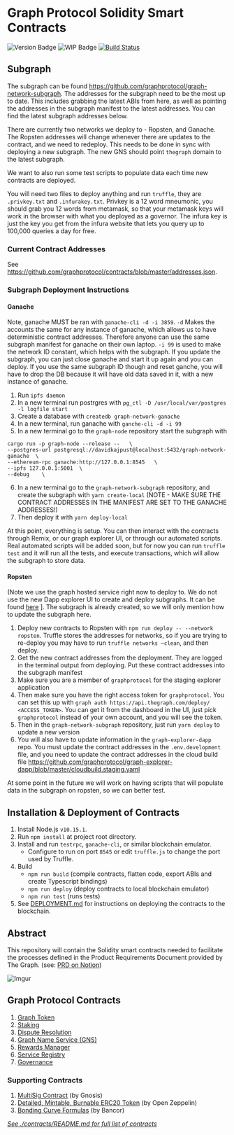 # Graph Protocol Solidity Smart Contracts

![Version Badge](https://img.shields.io/badge/version-1.0.0-lightgrey.svg)
![WIP Badge](https://img.shields.io/badge/status-POC-blue.svg)
[![Build Status](https://travis-ci.com/graphprotocol/contracts.svg?token=wbxCaTb68vuvzoN4HDgt&branch=master)](https://travis-ci.com/graphprotocol/contracts)

## Subgraph

The subgraph can be found https://github.com/graphprotocol/graph-network-subgraph. The addresses
for the subgraph need to be the most up to date. This includes grabbing the latest ABIs from here,
as well as pointing the addresses in the subgraph manifest to the latest addresses. You can find
the latest subgraph addresses below.

There are currently two networks we deploy to - Ropsten, and Ganache. The Ropsten addresses will
change whenever there are updates to the contract, and we need to redeploy. This needs to be
done in sync with deploying a new subgraph. The new GNS should point `thegraph` domain to the
latest subgraph.

We want to also run some test scripts to populate data each time new contracts are deployed.

You will need two files to deploy anything and run `truffle`, they are `.privkey.txt` and
`.infurakey.txt`. Privkey is a 12 word mneumonic, you should grab you 12 words from metamask, so
that your metamask keys will work in the browser with what you deployed as a governor. The infura
key is just the key you get from the infura website that lets you query up to 100,000 queries a day
for free.

### Current Contract Addresses

See https://github.com/graphprotocol/contracts/blob/master/addresses.json.

### Subgraph Deployment Instructions

#### Ganache

Note, ganache MUST be ran with `ganache-cli -d -i 3859`. `-d` Makes the accounts the same for any
instance of ganache, which allows us to have deterministic contract addresses. Therefore anyone can
use the same subgraph manifest for ganache on their own laptop. `-i 99` is used to make the
network ID constant, which helps with the subgraph. If you update the subgraph, you can just
close ganache and start it up again and you can deploy. If you use the same subgraph ID though and
reset ganche, you will have to drop the DB because it will have old data saved in it, with a new
instance of ganache.

1. Run `ipfs daemon`
2. In a new terminal run postrgres with `pg_ctl -D /usr/local/var/postgres -l logfile start`
3. Create a database with `createdb graph-network-ganache`
4. In a new terminal, run ganache with `ganche-cli -d -i 99`
5. In a new terminal go to the `graph-node` repository start the subgraph with

```
cargo run -p graph-node --release --   \
--postgres-url postgresql://davidkajpust@localhost:5432/graph-network-ganache  \
--ethereum-rpc ganache:http://127.0.0.1:8545   \
--ipfs 127.0.0.1:5001  \
--debug    \
```

6. In a new terminal go to the `graph-network-subgraph` repository, and create the subgraph with
   `yarn create-local` (NOTE - MAKE SURE THE CONTRACT ADDRESSES IN THE MANIFEST ARE SET TO THE
   GANACHE ADDRESSES!)
7. Then deploy it with `yarn deploy-local`

At this point, everything is setup. You can then interact with the contracts through Remix, or
our graph explorer UI, or through our automated scripts. Real automated scripts will be added soon,
but for now you can run `truffle test` and it will run all the tests, and execute transactions,
which will allow the subgraph to store data.

#### Ropsten

(Note we use the graph hosted service right now to deploy to. We do not use the new Dapp explorer UI
to create and deploy subgraphs. It can be found [here](https://staging.thegraph.com/explorer/subgraph/graphprotocol/explorer-dapp)
]. The subgraph is already created, so we will only mention how to update the subgraph here.

1. Deploy new contracts to Ropsten with `npm run deploy -- --network ropsten`. Truffle stores the
   addresses for networks, so if you are trying to re-deploy you may have to run
   `truffle networks —clean`, and then deploy.
2. Get the new contract addresses from the deployment. They are logged in the terminal output from
   deploying. Put these contract addresses into the subgraph manifest
3. Make sure you are a member of `graphprotocol` for the staging explorer application
4. Then make sure you have the right access token for `graphprotocol`. You can set this up with
   `graph auth https://api.thegraph.com/deploy/ <ACCESS_TOKEN>`. You can get it from the dashboard in the
   UI, just pick `graphprotocol` instead of your own account, and you will see the token.
5. Then in the `graph-network-subgraph` repository, just run `yarn deploy` to update a new version
6. You will also have to update information in the `graph-explorer-dapp` repo. You must update
   the contract addresses in the `.env.development` file, and you need to update the contract addresses
   in the cloud build file
   https://github.com/graphprotocol/graph-explorer-dapp/blob/master/cloudbuild.staging.yaml

At some point in the future we will work on having scripts that will populate data in the subgraph
on ropsten, so we can better test.

## Installation &amp; Deployment of Contracts

1. Install Node.js `v10.15.1`.
2. Run `npm install` at project root directory.
3. Install and run `testrpc`, `ganache-cli`, or similar blockchain emulator.
   - Configure to run on port `8545` or edit `truffle.js` to change the port used by Truffle.
4. Build
   - `npm run build` (compile contracts, flatten code, export ABIs and create Typescript bindings)
   - `npm run deploy` (deploy contracts to local blockchain emulator)
   - `npm run test` (runs tests)
5. See [DEPLOYMENT.md](./DEPLOYMENT.md) for instructions on deploying the contracts to the blockchain.

## Abstract

This repository will contain the Solidity smart contracts needed to facilitate the processes defined in the Product Requirements Document provided by The Graph.
(see: [PRD on Notion](https://www.notion.so/Hybrid-POC-Smart-Contracts-18646757d3644f73bf9fdfb2e98b93eb))

![Imgur](https://i.imgur.com/9uwiie1.png)

## Graph Protocol Contracts

1. [Graph Token](./contracts/GraphToken.sol)
2. [Staking](./contracts/Staking.sol)
3. [Dispute Resolution](./contracts/DisputeManager.sol)
4. [Graph Name Service (GNS)](./contracts/GNS.sol)
5. [Rewards Manager](./contracts/RewardsManager.sol)
6. [Service Registry](./contracts/ServiceRegistry.sol)
7. [Governance](./contracts/Governed.sol)

### Supporting Contracts

1. [MultiSig Contract](./contracts/MultiSigWallet.sol) (by Gnosis)
2. [Detailed, Mintable, Burnable ERC20 Token](./contracts/openzeppelin/) (by Open Zeppelin)
3. [Bonding Curve Formulas](./contracts/bancor/) (by Bancor)

_[See ./contracts/README.md for full list of contracts](./contracts/)_
